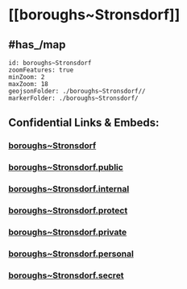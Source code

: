 # [[boroughs~Stronsdorf]] 

## #has_/map  



```leaflet
id: boroughs~Stronsdorf
zoomFeatures: true 
minZoom: 2 
maxZoom: 18
geojsonFolder: ./boroughs~Stronsdorf//
markerFolder: ./boroughs~Stronsdorf/
```


## Confidential Links & Embeds: 

### [boroughs~Stronsdorf](/_Standards/Earth/Continent/Europe/Europe~Central/Austria/Austrias_States/Niederösterreich/counties~NÖ/Mistelbach/cities~Mistelbach/Stronsdorf/boroughs~Stronsdorf.md) 

### [boroughs~Stronsdorf.public](/_public/Earth/Continent/Europe/Europe~Central/Austria/Austrias_States/Niederösterreich/counties~NÖ/Mistelbach/cities~Mistelbach/Stronsdorf/boroughs~Stronsdorf.public.md) 

### [boroughs~Stronsdorf.internal](/_internal/Earth/Continent/Europe/Europe~Central/Austria/Austrias_States/Niederösterreich/counties~NÖ/Mistelbach/cities~Mistelbach/Stronsdorf/boroughs~Stronsdorf.internal.md) 

### [boroughs~Stronsdorf.protect](/_protect/Earth/Continent/Europe/Europe~Central/Austria/Austrias_States/Niederösterreich/counties~NÖ/Mistelbach/cities~Mistelbach/Stronsdorf/boroughs~Stronsdorf.protect.md) 

### [boroughs~Stronsdorf.private](/_private/Earth/Continent/Europe/Europe~Central/Austria/Austrias_States/Niederösterreich/counties~NÖ/Mistelbach/cities~Mistelbach/Stronsdorf/boroughs~Stronsdorf.private.md) 

### [boroughs~Stronsdorf.personal](/_personal/Earth/Continent/Europe/Europe~Central/Austria/Austrias_States/Niederösterreich/counties~NÖ/Mistelbach/cities~Mistelbach/Stronsdorf/boroughs~Stronsdorf.personal.md) 

### [boroughs~Stronsdorf.secret](/_secret/Earth/Continent/Europe/Europe~Central/Austria/Austrias_States/Niederösterreich/counties~NÖ/Mistelbach/cities~Mistelbach/Stronsdorf/boroughs~Stronsdorf.secret.md)

